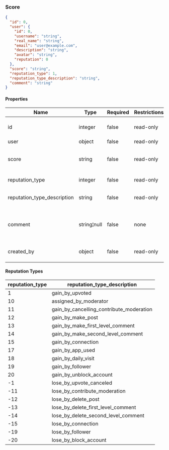 <h3 id="tocS_Score">Score</h3>
<!-- backwards compatibility -->
<a id="schemascore"></a>
<a id="schema_Score"></a>
<a id="tocSscore"></a>
<a id="tocsscore"></a>

```json
{
  "id": 0,
  "user": {
    "id": 0,
    "username": "string",
    "real_name": "string",
    "email": "user@example.com",
    "description": "string",
    "avatar": "string",
    "reputation": 0
  },
  "score": "string",
  "reputation_type": 1,
  "reputation_type_description": "string",
  "comment": "string"
}

```

#### Properties

|Name|Type|Required|Restrictions|Description|
|---|---|---|---|---|
|id|integer|false|read-only|Unique integer value|
|user|object|false|read-only|[User](#schemauser)|
|score|string|false|read-only|Positive or negative integer value|
|reputation_type|integer|false|read-only|Integer code|
|reputation_type_description|string|false|read-only|String description of the code|
|comment|string¦null|false|none|Custom comment for this score variation|
|created_by|object|false|read-only|The moderator [User](#schemauser)|

#### Reputation Types

|reputation_type|reputation_type_description|
|---|---|
|1|gain_by_upvoted|
|10|assigned_by_moderator|
|11|gain_by_cancelling_contribute_moderation|
|12|gain_by_make_post|
|13|gain_by_make_first_level_comment|
|14|gain_by_make_second_level_comment|
|15|gain_by_connection|
|17|gain_by_app_used|
|18|gain_by_daily_visit|
|19|gain_by_follower|
|20|gain_by_unblock_account|
|-1|lose_by_upvote_canceled|
|-11|lose_by_contribute_moderation|
|-12|lose_by_delete_post|
|-13|lose_by_delete_first_level_comment|
|-14|lose_by_delete_second_level_comment|
|-15|lose_by_connection|
|-19|lose_by_follower|
|-20|lose_by_block_account|
